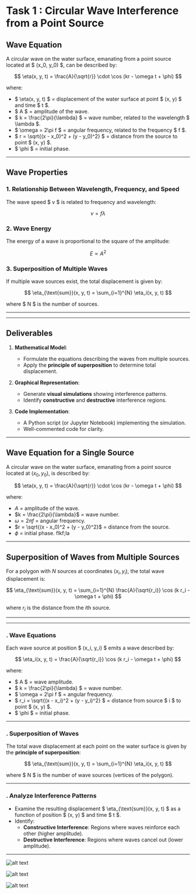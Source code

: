 # **Task 1 : Circular Wave Interference from a Point Source**

## **Wave Equation**
A circular wave on the water surface, emanating from a point source located at $ (x_0, y_0) $, can be described by:

$$
\eta(x, y, t) = \frac{A}{\sqrt{r}} \cdot \cos (kr - \omega t + \phi)
$$

where:

- $ \eta(x, y, t) $ = displacement of the water surface at point $ (x, y) $ and time $ t $.
- $ A $ = amplitude of the wave.
- $ k = \frac{2\pi}{\lambda} $ = wave number, related to the wavelength $ \lambda $.
- $ \omega = 2\pi f $ = angular frequency, related to the frequency $ f $.
- $ r = \sqrt{(x - x_0)^2 + (y - y_0)^2} $ = distance from the source to point $ (x, y) $.
- $ \phi $ = initial phase.

---

## **Wave Properties**
### **1. Relationship Between Wavelength, Frequency, and Speed**
The wave speed $ v $ is related to frequency and wavelength:

$$
v = f \lambda
$$

### **2. Wave Energy**
The energy of a wave is proportional to the square of the amplitude:

$$
E \propto A^2
$$

### **3. Superposition of Multiple Waves**
If multiple wave sources exist, the total displacement is given by:

$$
\eta_{\text{sum}}(x, y, t) = \sum_{i=1}^{N} \eta_i(x, y, t)
$$

where $ N $ is the number of sources.

---

---

## **Deliverables**
1. **Mathematical Model**:
   - Formulate the equations describing the waves from multiple sources.
   - Apply the **principle of superposition** to determine total displacement.
   
2. **Graphical Representation**:
   - Generate **visual simulations** showing interference patterns.
   - Identify **constructive** and **destructive** interference regions.
   
3. **Code Implementation**:
   - A Python script (or Jupyter Notebook) implementing the simulation.
   - Well-commented code for clarity.

---

## **Wave Equation for a Single Source**
A circular wave on the water surface, emanating from a point source located at $(x_0, y_0)$, is described by:

$$
\eta(x, y, t) = \frac{A}{\sqrt{r}} \cdot \cos (kr - \omega t + \phi)
$$

where:
- $A$ = amplitude of the wave.
- $k = \frac{2\pi}{\lambda}$ = wave number.
- $\omega = 2\pi f$ = angular frequency.
- $r = \sqrt{(x - x_0)^2 + (y - y_0)^2}$ = distance from the source.
- $\phi$ = initial phase.
flkf;la
---

## **Superposition of Waves from Multiple Sources**
For a polygon with $N$ sources at coordinates $(x_i, y_i)$, the total wave displacement is:

$$
\eta_{\text{sum}}(x, y, t) = \sum_{i=1}^{N} \frac{A}{\sqrt{r_i}} \cos (k r_i - \omega t + \phi)
$$

where $r_i$ is the distance from the $i$th source.

---

---

### **. Wave Equations**
Each wave source at position $ (x_i, y_i) $ emits a wave described by:

$$
\eta_i(x, y, t) = \frac{A}{\sqrt{r_i}} \cos (k r_i - \omega t + \phi)
$$

where:
- $ A $ = wave amplitude.
- $ k = \frac{2\pi}{\lambda} $ = wave number.
- $ \omega = 2\pi f $ = angular frequency.
- $ r_i = \sqrt{(x - x_i)^2 + (y - y_i)^2} $ = distance from source $ i $ to point $ (x, y) $.
- $ \phi $ = initial phase.

---

### **. Superposition of Waves**
The total wave displacement at each point on the water surface is given by the **principle of superposition**:

$$
\eta_{\text{sum}}(x, y, t) = \sum_{i=1}^{N} \eta_i(x, y, t)
$$

where $ N $ is the number of wave sources (vertices of the polygon).

---

### **. Analyze Interference Patterns**
- Examine the resulting displacement $ \eta_{\text{sum}}(x, y, t) $ as a function of position $ (x, y) $ and time $ t $.
- Identify:
  - **Constructive Interference**: Regions where waves reinforce each other (higher amplitude).
  - **Destructive Interference**: Regions where waves cancel out (lower amplitude).

---

![alt text](image.png)

![alt text](image-1.png)

![alt text](image-2.png)